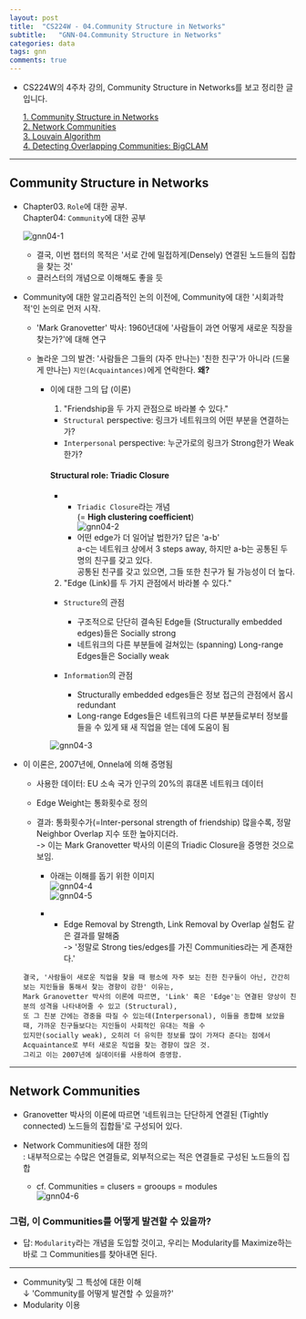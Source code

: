 ```yaml
---
layout: post
title:  "CS224W - 04.Community Structure in Networks"  
subtitle:   "GNN-04.Community Structure in Networks"
categories: data
tags: gnn
comments: true
---
```


- CS224W의 4주차 강의, Community Structure in Networks를 보고 정리한 글입니다.  

  [1. Community Structure in Networks](#community-structure-in-networks)   
  [2. Network Communities](#network-communities)  
  [3. Louvain Algorithm](#louvain-algorithm)  
  [4. Detecting Overlapping Communities: BigCLAM](#detecting-overlapping-communities:-bigclam)  
  
---   

## Community Structure in Networks  

- Chapter03. `Role`에 대한 공부.  
  Chapter04: `Community`에 대한 공부  
  
  ![gnn04-1](https://user-images.githubusercontent.com/43376853/92302027-c3171900-efa3-11ea-9313-c687ba963e11.png)  
  - 결국, 이번 챕터의 목적은 '서로 간에 밀접하게(Densely) 연결된 노드들의 집합을 찾는 것' 
  - 클러스터의 개념으로 이해해도 좋을 듯  
  
- Community에 대한 알고리즘적인 논의 이전에, Community에 대한 '시회과학적'인 논의로 먼저 시작.  

  - 'Mark Granovetter' 박사: 1960년대에 '사람들이 과연 어떻게 새로운 직장을 찾는가?'에 대해 연구    
  - 놀라운 그의 발견: '사람들은 그들의 (자주 만나는) '친한 친구'가 아니라 (드물게 만나는) `지인(Acquaintances)`에게 연락한다. __왜?__  
  
    - 이에 대한 그의 답 (이론)  
      1. "Friendship을 두 가지 관점으로 바라볼 수 있다."  
        - `Structural` perspective: 링크가 네트워크의 어떤 부분을 연결하는가?  
        - `Interpersonal` perspective: 누군가로의 링크가 Strong한가 Weak한가?  
        
        #### Structural role: Triadic Closure  
        - + `Triadic Closure`라는 개념  
          (= __High clustering coefficient__)  
          ![gnn04-2](https://user-images.githubusercontent.com/43376853/92302322-4b96b900-efa6-11ea-93c4-54354d405ae2.png)  
          - 어떤 edge가 더 일어날 법한가? 답은 'a-b'  
            a-c는 네트워크 상에서 3 steps away, 하지만 a-b는 공통된 두 명의 친구를 갖고 있다.  
            공통된 친구를 갖고 있으면, 그들 또한 친구가 될 가능성이 더 높다.  

      2. "Edge (Link)를 두 가지 관점에서 바라볼 수 있다."  
        - `Structure`의 관점  
          - 구조적으로 단단히 결속된 Edge들 (Structurally embedded edges)들은 Socially strong   
          - 네트워크의 다른 부분들에 걸쳐있는 (spanning) Long-range Edges들은 Socially weak  
          
        - `Information`의 관점  
          - Structurally embedded edges들은 정보 접근의 관점에서 몹시 redundant  
          - Long-range Edges들은 네트워크의 다른 부분들로부터 정보를 들을 수 있게 돼 새 직업을 얻는 데에 도움이 됨  
           
        ![gnn04-3](https://user-images.githubusercontent.com/43376853/92302767-a7167600-efa9-11ea-99fe-47111921ac79.png)  
        
  
- 이 이론은, 2007년에, Onnela에 의해 증명됨  
  - 사용한 데이터: EU 소속 국가 인구의 20%의 휴대폰 네트워크 데이터  
  - Edge Weight는 통화횟수로 정의  
  
  - 결과: 통화횟수가(=Inter-personal strength of friendship) 많을수록, 정말 Neighbor Overlap 지수 또한 높아지더라.  
    -> 이는 Mark Granovetter 박사의 이론의 Triadic Closure을 증명한 것으로 보임.  
    
    - 아래는 이해를 돕기 위한 이미지  
      ![gnn04-4](https://user-images.githubusercontent.com/43376853/92303055-71bf5780-efac-11ea-88cb-dc7c79bc5975.png)  
      ![gnn04-5](https://user-images.githubusercontent.com/43376853/92303061-7a179280-efac-11ea-9717-05c9f30f24aa.png)  

    - + Edge Removal by Strength, Link Removal by Overlap 실험도 같은 결과를 말해줌  
      -> '정말로 Strong ties/edges를 가진 Communities라는 게 존재한다.'  
  
  ```  
  결국, '사람들이 새로운 직업을 찾을 때 평소에 자주 보는 친한 친구들이 아닌, 간간히 보는 지인들을 통해서 찾는 경향이 강한' 이유는, 
  Mark Granovetter 박사의 이론에 따르면, 'Link' 혹은 'Edge'는 연결된 양상이 친분의 성격을 나타내어줄 수 있고 (Structural), 
  또 그 친분 간에는 경중을 따질 수 있는데(Interpersonal), 이들을 종합해 보았을 때, 가까운 친구들보다는 지인들이 사회적인 유대는 적을 수 
  있지만(socially weak), 오히려 더 유익한 정보를 많이 가져다 준다는 점에서 Acquaintance로 부터 새로운 직업을 찾는 경향이 많은 것.  
  그리고 이는 2007년에 실데이터를 사용하여 증명함.  
  ```  
           
---  

## Network Communities  
- Granovetter 박사의 이론에 따르면 '네트워크는 단단하게 연결된 (Tightly connected) 노드들의 집합들'로 구성되어 있다.  
- Network Communities에 대한 정의  
  : 내부적으로는 수많은 연결들로, 외부적으로는 적은 연결들로 구성된 노드들의 집합  
  
  
  
  - cf. Communities = clusers = grooups = modules  
    ![gnn04-6](https://user-images.githubusercontent.com/43376853/92303276-4b9ab700-efae-11ea-9623-ea4c53ad4de4.png)  
    
### 그럼, 이 Communities를 어떻게 발견할 수 있을까?  
- 답: `Modularity`라는 개념을 도입할 것이고, 우리는 Modularity를 Maximize하는 바로 그 Communities를 찾아내면 된다.  




---  

- Community및 그 특성에 대한 이해  
  ↓ 'Community를 어떻게 발견할 수 있을까?'  
- Modularity 이용   


        

